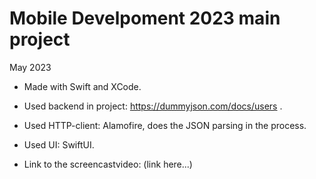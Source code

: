 # Mobile Develpoment 2023 main project
May 2023

- Made with Swift and XCode.
- Used backend in project: https://dummyjson.com/docs/users .
- Used HTTP-client: Alamofire, does the JSON parsing in the process.
- Used UI: SwiftUI.

- Link to the screencastvideo:
(link here...)
